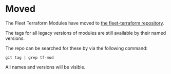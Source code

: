 # Moved

The Fleet Terraform Modules have moved to [the fleet-terraform repository](https://github.com/fleetdm/fleet-terraform).

The tags for all legacy versions of modules are still available by their named versions.

The repo can be searched for these by via the following command:

```
git tag | grep tf-mod
```

All names and versions will be visible.
